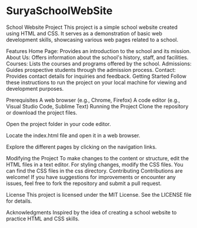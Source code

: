 # SuryaSchoolWebSite

School Website Project
This project is a simple school website created using HTML and CSS. It serves as a demonstration of basic web development skills, showcasing various web pages related to a school.

Features
Home Page: Provides an introduction to the school and its mission.
About Us: Offers information about the school's history, staff, and facilities.
Courses: Lists the courses and programs offered by the school.
Admissions: Guides prospective students through the admission process.
Contact: Provides contact details for inquiries and feedback.
Getting Started
Follow these instructions to run the project on your local machine for viewing and development purposes.

Prerequisites
A web browser (e.g., Chrome, Firefox)
A code editor (e.g., Visual Studio Code, Sublime Text)
Running the Project
Clone the repository or download the project files.

Open the project folder in your code editor.

Locate the index.html file and open it in a web browser.

Explore the different pages by clicking on the navigation links.

Modifying the Project
To make changes to the content or structure, edit the HTML files in a text editor.
For styling changes, modify the CSS files. You can find the CSS files in the css directory.
Contributing
Contributions are welcome! If you have suggestions for improvements or encounter any issues, feel free to fork the repository and submit a pull request.

License
This project is licensed under the MIT License. See the LICENSE file for details.

Acknowledgments
Inspired by the idea of creating a school website to practice HTML and CSS skills.
